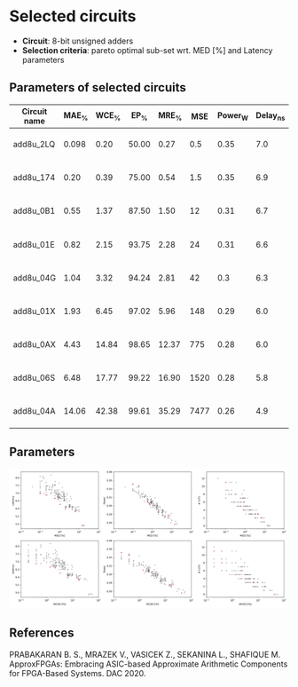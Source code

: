 
Selected circuits
===================
 - **Circuit**: 8-bit unsigned adders
 - **Selection criteria**: pareto optimal sub-set wrt. MED [%] and Latency parameters

Parameters of selected circuits
----------------------------

| Circuit name | MAE<sub>%</sub> | WCE<sub>%</sub> | EP<sub>%</sub> | MRE<sub>%</sub> | MSE | Power<sub>W</sub> | Delay<sub>ns</sub> | LUTs | Download |
| --- |  --- | --- | --- | --- | --- | --- | --- | --- | --- |
| add8u_2LQ | 0.098 | 0.20 | 50.00 | 0.27 | 0.5 | 0.35 | 7.0 | 11 |  [[Verilog](add8u_2LQ.v)] [[Verilog<sub>PDK45</sub>](add8u_2LQ_pdk45.v)] [[C](add8u_2LQ.c)] |
| add8u_174 | 0.20 | 0.39 | 75.00 | 0.54 | 1.5 | 0.35 | 6.9 | 8.0 |  [[Verilog](add8u_174.v)] [[Verilog<sub>PDK45</sub>](add8u_174_pdk45.v)] [[C](add8u_174.c)] |
| add8u_0B1 | 0.55 | 1.37 | 87.50 | 1.50 | 12 | 0.31 | 6.7 | 5.0 |  [[Verilog](add8u_0B1.v)] [[Verilog<sub>PDK45</sub>](add8u_0B1_pdk45.v)] [[C](add8u_0B1.c)] |
| add8u_01E | 0.82 | 2.15 | 93.75 | 2.28 | 24 | 0.31 | 6.6 | 6.0 |  [[Verilog](add8u_01E.v)] [[Verilog<sub>PDK45</sub>](add8u_01E_pdk45.v)] [[C](add8u_01E.c)] |
| add8u_04G | 1.04 | 3.32 | 94.24 | 2.81 | 42 | 0.3 | 6.3 | 4.0 |  [[Verilog](add8u_04G.v)] [[Verilog<sub>PDK45</sub>](add8u_04G_pdk45.v)] [[C](add8u_04G.c)] |
| add8u_01X | 1.93 | 6.45 | 97.02 | 5.96 | 148 | 0.29 | 6.0 | 3.0 |  [[Verilog](add8u_01X.v)] [[Verilog<sub>PDK45</sub>](add8u_01X_pdk45.v)] [[C](add8u_01X.c)] |
| add8u_0AX | 4.43 | 14.84 | 98.65 | 12.37 | 775 | 0.28 | 6.0 | 3.0 |  [[Verilog](add8u_0AX.v)] [[Verilog<sub>PDK45</sub>](add8u_0AX_pdk45.v)] [[C](add8u_0AX.c)] |
| add8u_06S | 6.48 | 17.77 | 99.22 | 16.90 | 1520 | 0.28 | 5.8 | 2.0 |  [[Verilog](add8u_06S.v)] [[Verilog<sub>PDK45</sub>](add8u_06S_pdk45.v)] [[C](add8u_06S.c)] |
| add8u_04A | 14.06 | 42.38 | 99.61 | 35.29 | 7477 | 0.26 | 4.9 | 0 |  [[Verilog](add8u_04A.v)] [[Verilog<sub>PDK45</sub>](add8u_04A_pdk45.v)] [[C](add8u_04A.c)] |
    
Parameters
--------------
![Parameters figure](fig.png)

References
--------------
PRABAKARAN B. S., MRAZEK V., VASICEK Z., SEKANINA L., SHAFIQUE M. ApproxFPGAs: Embracing ASIC-based Approximate Arithmetic Components for FPGA-Based Systems. DAC 2020.

             